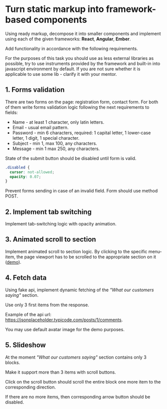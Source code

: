 # Turn static markup into framework-based components

Using ready markup, decompose it into smaller components and implement using each of the given frameworks: **React**, **Angular**, **Ember**.

Add functionality in accordance with the following requirements.

For the purposes of this task you should use as less external libraries as possible, try to use instruments provided by the framework and built-in into javascript environment by default.
If you are not sure whether it is applicable to use some lib - clarify it with your mentor.

## 1. Forms validation

There are two forms on the page: registration form, contact form. For both of them write forms validation logic following the next requirements to fields:

- Name - at least 1 character, only latin letters.
- Email - usual email pattern.
- Password - min 6 characters, required: 1 capital letter, 1 lower-case letter, 1 digit, 1 special character.
- Subject - min 1, max 100, any characters.
- Message - min 1 max 250, any characters.

State of the submit button should be disabled until form is valid.

```css
.disabled {
  cursor: not-allowed;
  opacity: 0.07;
}
```

Prevent forms sending in case of an invalid field. Form should use method POST.

## 2. Implement tab switching

Implement tab-switching logic with opacity animation.

## 3. Animated scroll to section

Implement animated scroll to section logic.
By clicking to the specific menu-item, the page viewport has to be scrolled to the appropriate section on it ([demo](http://bootstrapthemes.co/demo/html/mogo-free-one-page-html5-portfolio-page-template/)).

## 4. Fetch data

Using fake api, implement dynamic fetching of the _"What our customers saying"_ section.

Use only 3 first items from the response.

Example of the api url: https://jsonplaceholder.typicode.com/posts/1/comments.

You may use default avatar image for the demo purposes.

## 5. Slideshow

At the moment _"What our customers saying"_ section contains only 3 blocks.

Make it support more than 3 items with scroll buttons.

Click on the scroll button should scroll the entire block one more item to the corresponding direction.

If there are no more items, then corresponding arrow button should be disabled.
